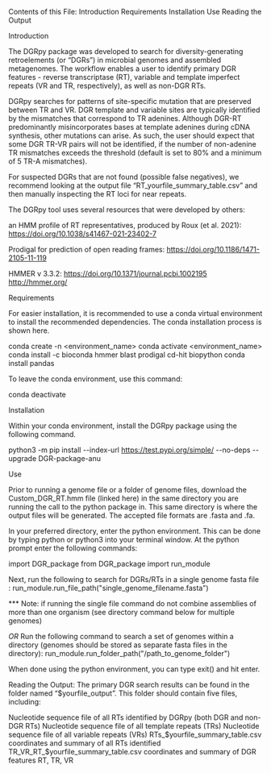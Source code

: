 Contents of this File:
Introduction
Requirements
Installation
Use
Reading the Output

Introduction

The DGRpy package was developed to search for diversity-generating retroelements (or “DGRs”) in microbial genomes and assembled metagenomes. The workflow enables a user to identify primary DGR features - reverse transcriptase (RT), variable and template imperfect repeats (VR and TR, respectively), as well as non-DGR RTs. 

DGRpy searches for patterns of site-specific mutation that are preserved between TR and VR. DGR template and variable sites are typically identified by the mismatches that correspond to TR adenines. Although DGR-RT predominantly misincorporates bases at template adenines during cDNA synthesis, other mutations can arise. As such, the user should expect that some DGR TR-VR pairs will not be identified, if the number of non-adenine TR mismatches exceeds the threshold (default is set to 80% and a minimum of 5 TR-A mismatches). 

For suspected DGRs that are not found (possible false negatives), we recommend looking at the output file “RT_yourfile_summary_table.csv” and then manually inspecting the RT loci for near repeats.

The DGRpy tool uses several resources that were developed by others:

an HMM profile of RT representatives,  produced by Roux (et al. 2021):
https://doi.org/10.1038/s41467-021-23402-7
 
Prodigal for prediction of open reading frames:
https://doi.org/10.1186/1471-2105-11-119

HMMER v 3.3.2:
https://doi.org/10.1371/journal.pcbi.1002195
http://hmmer.org/


Requirements

For easier installation, it is recommended to use a conda virtual environment to install the recommended dependencies. The conda installation process is shown here. 

conda create -n <environment_name>
conda activate <environment_name>
conda install -c bioconda hmmer blast prodigal cd-hit biopython
conda install pandas

To leave the conda environment, use this command:

conda deactivate

Installation

Within your conda environment, install the DGRpy package using the following command. 

python3 -m pip install --index-url https://test.pypi.org/simple/ --no-deps --upgrade DGR-package-anu

Use

Prior to running a genome file or a folder of genome files, download the Custom_DGR_RT.hmm file (linked here) in the same directory you are running the call to the python package in. This same directory is where the output files will be generated. The accepted file formats are .fasta and .fa. 

In your preferred directory, enter the python environment. This can be done by typing python or python3 into your terminal window. At the python prompt enter the following commands:

import DGR_package
from DGR_package import run_module

Next, run the following to search for DGRs/RTs in a single genome fasta file :
run_module.run_file_path("single_genome_filename.fasta")

*** Note: if running the single file command do not combine assemblies of more than one organism (see directory command below for multiple genomes)

*OR* Run the following command to search a set of genomes within a directory (genomes should be stored as separate fasta files in the directory):
run_module.run_folder_path("/path_to_genome_folder")

When done using the python environment, you can type exit() and hit enter. 

Reading the Output:
The primary DGR search results can be found in the folder named “$yourfile_output”. This folder should contain five files, including:

Nucleotide sequence file of all RTs identified by DGRpy (both DGR and non-DGR RTs) 
Nucleotide sequence file of all template repeats (TRs)
Nucleotide sequence file of all variable repeats (VRs)
RTs_$yourfile_summary_table.csv coordinates and summary of all RTs identified
TR_VR_RT_$yourfile_summary_table.csv coordinates and summary of DGR features RT, TR, VR
